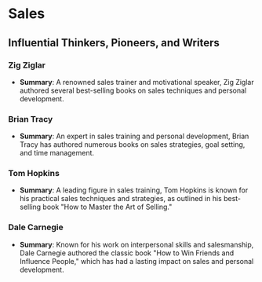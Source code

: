 # Sales

## Influential Thinkers, Pioneers, and Writers

### Zig Ziglar
- **Summary**: A renowned sales trainer and motivational speaker, Zig Ziglar authored several best-selling books on sales techniques and personal development.

### Brian Tracy
- **Summary**: An expert in sales training and personal development, Brian Tracy has authored numerous books on sales strategies, goal setting, and time management.

### Tom Hopkins
- **Summary**: A leading figure in sales training, Tom Hopkins is known for his practical sales techniques and strategies, as outlined in his best-selling book "How to Master the Art of Selling."

### Dale Carnegie
- **Summary**: Known for his work on interpersonal skills and salesmanship, Dale Carnegie authored the classic book "How to Win Friends and Influence People," which has had a lasting impact on sales and personal development.
